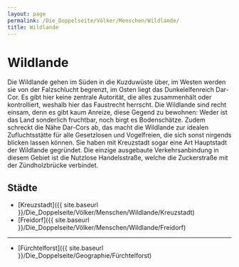 ```yaml
---
layout: page
permalink: /Die_Doppelseite/Völker/Menschen/Wildlande/
title: Wildlande
---
```


# Wildlande

Die Wildlande gehen im Süden in die Kuzduwüste über, im Westen werden sie von der Falzschlucht begrenzt, im Osten liegt das Dunkelelfenreich Dar-Cor. Es gibt hier keine zentrale Autorität, die alles zusammenhält oder kontrolliert, weshalb hier das Faustrecht herrscht. Die Wildlande sind recht einsam, denn es gibt kaum Anreize, diese Gegend zu bewohnen: Weder ist das Land sonderlich fruchtbar, noch birgt es Bodenschätze. Zudem schreckt die Nähe Dar-Cors ab, das macht die Wildlande zur idealen Zufluchtsstätte für alle Gesetzlosen und Vogelfreien, die sich sonst nirgends blicken lassen können. Sie haben mit Kreuzstadt sogar eine Art Hauptstadt der Wildlande gegründet. Die einzige ausgebaute Verkehrsanbindung in diesem Gebiet ist die Nutzlose Handelsstraße, welche die Zuckerstraße mit der Zündholzbrücke verbindet.

## Städte

- [Kreuzstadt]({{ site.baseurl }}/Die_Doppelseite/Völker/Menschen/Wildlande/Kreuzstadt)
- [Freidorf]({{ site.baseurl }}/Die_Doppelseite/Völker/Menschen/Wildlande/Freidorf)

***

- [Fürchtelforst]({{ site.baseurl }}/Die_Doppelseite/Geographie/Fürchtelforst)
